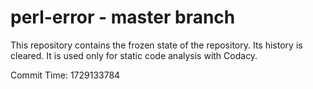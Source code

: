 # perl-error - master branch

This repository contains the frozen state of the repository.
Its history is cleared. It is used only for static code
analysis with Codacy.

Commit Time: 1729133784